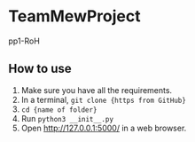 # TeamMewProject
pp1-RoH

## How to use
1. Make sure you have all the requirements.
1. In a terminal, `git clone {https from GitHub}`
1. `cd {name of folder}`
1. Run `python3 __init__.py`
1. Open http://127.0.0.1:5000/ in a web browser.
